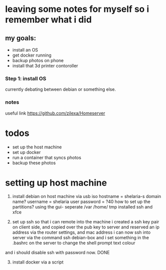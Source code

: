# leaving some notes for myself so i remember what i did

## my goals:

- install an OS
- get docker running
- backup photos on phone
- install that 3d printer contoroller

### Step 1: install OS

currently debating between debian or something else.

### notes

useful link
https://github.com/zilexa/Homeserver

# todos

- set up the host machine
- set up docker
- run a container that syncs photos
- backup these photos

# setting up host machine

1.  install debian on host machine via usb iso
    hostname = shelaria-s
    domain name?
    username = shelaria
    user password = ?40
    how to set up the partitions?
    using the gui- seperate /var /home/ tmp
    installed ssh and xfce

2.  set up ssh so that i can remote into the machine
    i created a ssh key pair on client side, and copied over the pub key to server
    and reserved an ip address via the router settings, and mac address
    i can now ssh into server via the command ssh debian-box
    and i set something in the .bashrc on the server to change the shell prompt text colour

and i should disable ssh with password now. DONE

3.  install docker via a script
